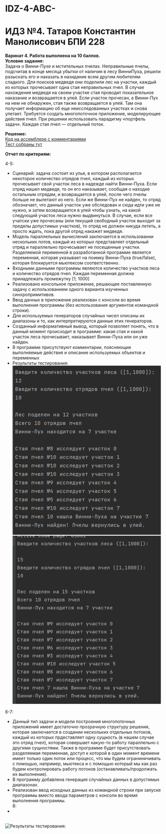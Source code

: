 # IDZ-4-ABC-
# ИДЗ №4. Татаров Константин Манолисович БПИ 228
**Варинат 4. Работа выполнена на 10 баллов.\
Условие задания:**\
Задача о Винни-Пухе и мстительных пчелах. Неправильные
пчелы, подсчитав в конце месяца убытки от наличия в лесу ВинниПуха, решили разыскать его и наказать в назидание всем другим
любителям сладкого. Для поисков медведя они поделили лес на
участки, каждый из которых прочесывает одна стая неправильных пчел. В случае нахождения медведя на своем участке стая проводит показательное наказание и возвращается в улей. Если участок
прочесан, а Винни-Пух на нем не обнаружен, стая также возвращается в улей. Там она получает информацию об еще неисследованных участках и снова улетает. Требуется создать многопоточное
приложение, моделирующее действия пчел. При решении использовать парадигму «портфель задач». Каждая стая пчел — отдельный
поток.

**Решение:**\
[Код на ассемблере с комментариями](https://github.com/kkkkkostya/IDZ-3-ABC-/tree/eba835c586b11ba92e165baa8bf7f3904998c4a5/Assembler%20code)\
[Тест собраны тут](https://github.com/kkkkkostya/IDZ-3-ABC-/tree/803b1e0f99b8944e29a407d5cd8f0dd2e581d6d4/tests)

**Отчет по критериям:**

4-5: 
* Сценарий: задача состоит из улья, в котором располагается некоторое количество отрядов пчел, каждый из которых прочесывает свой участок леса в надежде найти Винни-Пуха. Если отряд нашел медведя, то он его наказывает, сообщая о находке остальным отрядам, и возвращается в улей, после чего пчелы больше не вылетают из него. Если же Винни-Пух не найден, то отряд обозначает, что данный участок уже обследован и сюда идти уже не нужно, и затем возвращается в улей чтобы узнать, на какой следующий участок леса нужно выдвинуться. В случае, если все учатски уже прочесаны (или текущий свободный участок выходит за пределы допустимых участков), то отряд не должен никуда лететь, а просто ждать, пока другой отряд накажет медведя.
* Модель параллельных вычислений заключается в использовании нескольких потов, каждый из которых представляет отдельный отряд и параллельно прочесывает не посещенные участки. Разделяемой переменной в разработанной программе является переменная, которая указывает на поимку Винни-Пуха (true/false), которая блокируется мьютексом соответственно.
* Входными данными программы являются количество участков леса и количество отрядов пчел. Каждая переменная должна принадлежать промежутку [1; 1000]
* Реализовано консольное приложение, решающее поставленную задачу с использованием одного варианта изученных синхропримитивов.
* Ввод данных в приложение реализован с консоли во время выполнения программы (без использования аргументов командной строки).
* Для используемых генераторов случайных чисел описаны их диапазоны и то, как интерпретируются данные этих генераторов.
* Созданный информативный вывод, который позволяет понять, что в данный момент происходит в программе: какая стая и какой участок леса прочесывает, наказывает Винни-Пуха или он уже найден.
* В программе присутствуют комментарии, поясняющие выполняемые действия и описание используемых объектов и переменных
* Результаты тестирования:
\
![Результат выполнения программы:](tests/idzTest1.png)
![](tests/idzTest2.png)

6-7: 
* Данный тип задачи и модели построения многопоточных приложений имеет достаточно прозрачную структуру решения, которая заключается в создании нескольких отдельных потоков, каждый из которых прдеставляет одну сущность (в нашем случае это отряд пчел), которая совершает какую-то работу параллельно с другими сущностями. Также в программе будет присутствовать разделяемая переменная, доступ к которой в один момент времени имеет только один поток или процесс, что мы будем ограниничивать с помощью, например, мьютекса и с помощью который мы как раз будем контролировать работу потоков (останавливать/продолжать их выполнение).
* В программу добавлена генерация случайных данных в допустимых диапазонах.
* Реализован ввод исходных данных из командной строки при запуске программы вместо ввода параметров с консоли во время выполнения программы.
\
8: 
* 
\
![Результаты тестирования:]()
